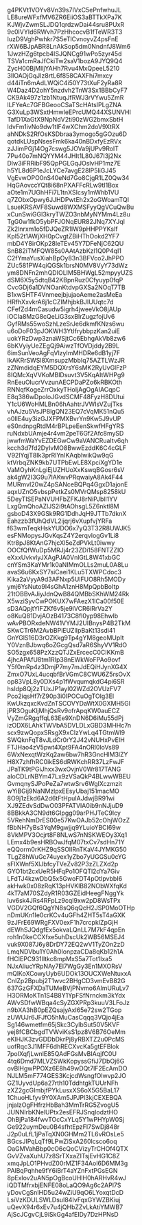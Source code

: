g4PKVt1VOYv8Vn39s7IVxC5ePnfwhuJL
LE8ureWFxfMV6ZR6EiiOS3aBTTkXPa7K
KJWjvZwmSLJDQ1qrdzwDai44sru8PUxR
9c0IVYId6RWvh7PzHhcocvB1fTeWR3T3
IuzD9VghPwhkr7S5eTlCvnoyvZ4psFnE
rXW6BJpABR8LnAkSop5dm0NndnfJ8Wm6
1JwzHZg6tpcb4ISJQNCg91wPo5zyr45d
TSVa1cmRaJfCkiTw2saV1bozA9JYQ9Q4
ZycH00BjMlljYAHh7Rvu4MxQpeeL5210
3lIOAOjGqJIz8rtL6f858CAXFhi7mxcy
d44iTn6mAdLWQiC4i50Y73tXuF2yRa8R
W4Daz4D2ohY5nzdvh2TnW3Sx1BBbCyF7
CK9Ak497z1zb1NtuqJfRWJ3rVYwu5ZmR
lLFYeAc7GFBGeooCSaTScHAtsIPLgZNA
G3XuLp3WSxtHmwIeEPrcUMQ44XSUNVHI
TafD1XaGtX9NpNdV2ti90zWG2bmxSbtH
ldvFm1ivNo9dw1tIF4wXChm2doV9XtRX
ahNDkS2RfOsKSDbraa3ymogo5gGOzu6D
qotdkLUspNsesFmk6ka40nBDxfyEzRVx
zJJimPGj14Og7cswg5JOVa9jUPv9RoIT
7Pu40o7mNQYYM44JHlt1L80J67I3j2Nx
Dlw3iFRRibF95QpPGLGqJOslvHP1mz7E
h5YL8d6P1eJcLYCe7avgE28lP5IiGJ45
VgEvwOPO0nS40eNd7Go8CjgR1LZ0Qw34
HqGAovccYQt8i68nPXAFFcRLw9tI1Box
aOte1m7UGhHFi7L1tnXSIcsy1mWhb1VU
q7ZObxOpwy6JJHDPwtEh2x2oGWoamTQI
LsueKRSAVF8Suwd8WXMSFyyQgVCuQwBu
xCunSwiGGI3kryTWZO3nbMyNYMm4Lz8u
TgG0w1fkO5ybPFJONqEUR82JNq7XYJql
Zk2lnrxm1o5fDJQeZR1lW9pHHPPYKslf
Kpl52t1AWjXH0pCvgtZBiHThOokd2YF7
mbD4Y8irOKp28leTEv45Y7DFeNjC62QU
SnB82iTMFQW85s0AAtAzbKzl1Q0P4qI1
C2fYmaYusXiahBpOy83n3BFVco2JhPPO
ZUc581PW4qiQGSk1brsN0MV8VyY73dWz
ym8DNFn2mhQDIOLIM5BHWgL52mpyyUZS
dSM6X5y5dtqB42KBpnRuz0Cfyuyp0fqP
CvcGDj6a1DVNOanKtdvpGXSa2NOqT7TB
B1xwSHTF4VnmeejbjujaoAeme2asMeEa
HRfhXxvkrA6j1cCZIMhjbkBJIUUqtc7d
CFefZd4mCasudw5igrh4jweeVkO8jAUp
iOCIa8MzG8cQeLiG3sxBIrZugzfojUv6
GyfRMs55woSzhLzeSrJe6dkmfKNzs6wu
u6oDoF03pJOKWH3YtIfrybbpzKan2uiE
uokYRzDwp3znaWSjtCc6EbhgAkVb8zw6
6bKVyiyUeZEgQj9AiwzTfOVDjddy2B9L
6imSunVeoAgFqVlzyImMHDRe6dB1yj7F
IkAKRrSWSl8XmsupzMbbIq75AZTLWzJR
zZNmdidqEYM5DQXrsY6sMK2RyUvGlFzP
8IQMcXqVVKoMBlDsuvt3V5KqAItWHPg9
RnEeuOlucrVvzunAECPDaPZo6kRBKOth
RNNqfKogeZrrOxkyTHoIjAgOgAIACqpC
E8q386wDpoloJGvdSCMF48FyzH8DUtui
Y1cU6WoHMLBn06hAahtrJVWIsVZujTks
vhAJzu5VsJP8lgQN23EQ7cVqMK51nQu5
o0IlE4uy3izGJXFPMXBvrYn9Kw5J9vUP
eS0ndnpgRtdM4rBPLpeEenSkwfHFgYRS
ruNdxbUAmje4r4vm2peT6Gf2Afc8mySD
jwwfmWaYvEZDEGwCw9aVANCRuaItv6qh
kcch3d7fd2DyIvMO8BwwEzddK6C4cGLF
V92lYqjT8Ik3prRlYnIKAqblwikQw9qG
ktVrbqZNK9kb7UTPbEwLE8XpciXgYD1e
VaMOyhKnLgiEjUZHUoXxKswqBGosr6sV
ak4gW2I3G9u7lAKwvPRqwaiyA8Ak4F44
MURmvI20wZ4pSANceBQPq4GgxD1ajonE
aqxUZnO5vbspPetkZs0MVrQMsp8258kU
5DeyTISEPaNVUHFbZFKJ8rNiPJbll1YV
LxgQmQhoAZlJS2i9tAOhsgL5Z6nktl8M
gsboD43X9GSk9RG1DdhJqH9JTTb7dknX
Eahzzb3fUhQdVL2ijqrj6vXupfvjYRFa
f63wmTeqkHskYUDO6x7yQ3T32R8UWJK5
esFNMopysJGvKqsZ4Y2erqvlogGv1Li8
Ktr8pJ8KtAnG7hjcXl5eZdPVkLt0iwwy
OOCfQfWuDp5MRJj4r23ZDi158FNTZZIO
eXxxUvkvlyJXAgPJA0VnlGtL8W41xbGC
cnYSm3KaYMr1k0aNIMmOLLs2muL0A8Lu
avaS6u6KxSY7siCaei1KLu5TXWPCdoc3
Kika2aVyyA9d3AFNxp5UlFUO8Rh5MODy
ymj6YsNuto9I4sGhA1znH8MpQpbBoItp
21tOBBvAJiyJdnQwB84QMBbSKhWM24Rk
X5wziSyvCwPOKUX7wFAezX1lCa00f50E
sD3AQpjtYIFZKf6v5je9lVCR6iRrVa2Y
o8KuQ81DvjAOzB4173C8fl0yp98Ehwlb
wAvPBORxdeNW41VYMJ2UIBnysP4B2TkM
SKwCTr6M2AvbBPiEUZlIpBaKt13sdi41
GnYGlS16D3rOZKkg9Tp4gYM8geoMUpIt
Y0VznBJbwq6oZGcgQsd7aR6ShyVV1RdO
SO5zgx658PzXzzQTJZxErcecC0CIKKmB
4jhcAPAfU8tm1RIp38nEWkWoFPAo9ovf
Y5f0mRp4z3DmjP7my7mJdEQiHJynXG4X
ZmxO7UxL4ucqbfBrVGmC8CWU6Z5rsOvX
op83VpL8y0DXs4p1fWvqumqkdG4pi6SR
hsIdp8Qj2zTUxJP1ayI02WZd2OVUzFV7
Pco2iqsHf7rZ90p3i0IPOCuOgTOlg3EI
KwUkzqxcKvdZnTSCOVYDaWtX0GXMH5Gl
jPR3OguKljMhjQsRv9ofrApqKW0auECZ
VyZmGRgqffqL63Ee9XnDN6D6iMu55dPj
izODX6LAhkTWVbA5DVLDLxGBD3MHHc7n
scx9zwQopxSRsgX9xClzYwLq4TGtmWl9
SWQknFqT8vJLdCr0rY2J42vNUHxPvEIH
FTJHao4zV5pwt4Xpt9FA4nORl0loVs89
6WxNexqtWzKq2aw6bw7hR3GncHlM3lZY
H8X7zhfhRC0ikES6dRWKchRR37LzFwJF
JPaTK9tPGiJhxx3wxOvjnV0Wr817TANG
aloCDLrNBYm47Lx9zVSaQkP4BLwwWBEU
GvmqnySJPoPeZa7wtwSrv6WgIXczmzit
wYiBGij9NaNMzlpxEEsyUbaj151macMO
8O9j1zEkd6A2d6tFtHpuIAJdwjBR91wi
XJ9ZEdvSdDwO03PFATVIA0ib9nNJjuD9
8BBkkA3CN9dt6GIpgg09arPHJTeC9Icy
5VRehNmDrES00e57KwOAJb52cOhjWOzZ
fBbNH7yBs3YqM9gwjjq9YLuioYBCI69w
8VkMPV3Ocjrt8F8NLwS7nNSKWEOy3Xq1
LEmx4b9esHRBOwJfqM07txCv7sdHn71Y
eQQorm0rKHZ9qSSOlIRnTKaV4JYMKG50
TLgZ8hWuGc74uyex1yZbo7yUGGSu0cYG
sFlXWnf5XlJbfcyTVeZv82P3zZLZXd2p
GYO1bt2cxUeR5HFqPo1OFQTl2dYa7Giv
LFdTJ4kzwDbQ5x5GwoFDT4pOtIpvbbI6
akHwk0x08zRqK13pHVKlB82NObWXfqKd
4kT7aM70SZdyR1R03GZEidHeegFNggYk
luv6sk4JRs4RFpLz9cqI9xw2pD8WsTPx
VGDV2GQf6QgYN8sQ6qQcH2JSP0MoOTHp
nDmUKn1Ie0crKCv4uGFh4ZHT5sT4aGXK
9zJFrE69WRgFXV0exF1h7crcpkIZpGjH
dEWhSJQdgfEx5okvaLQnLL7M7kF4qpEn
roh1n0keCCXfxe5uhDscUk2WB56MSEJ4
vuk9X087J6y8DrDY72EQ2wV1TyZOn2zD
LmqNDVbu1Y0Ah0IonpzaCDa8qKb12h1A
fHCIEPC931Iltkc8mpMxS5a7Tot1Ixa5
NJxAliucYRpNAy7EI7WgGy3En1MXORsV
mQlKoXCowyUyb6UDOk13OUCXWeNtuxxA
CnIZp2Bpubj2T1wvc2BHgCD3vmEvB82G
637GzGFXDaTUMeBVjPNvmo6AImURuLv7
H3ORMoKTn1S4B8Y1YpFSfNrnckm3kYdx
AWvSDfwWBqa4cSyZGXPRp3kuuV3LFoJz
n9bXA3hB0pEZQsajyAxI65e72sw2TGop
zUWUJr6JFJfO5hMuCasCqqq3VQjo4jEa
Sg146wmetfm65jSkc3CylbSut50V5KVF
yej8fCBCbgdTVWviKsS1pz8V6B76OeMm
eKlHJK3zvGDDbDkrPj8yRBXTZ2u0PcMS
uofRqc3J1MFF6dhRECXvcKa5gtEFBlok
7poIXqfjLwnlE85QAdFGsMvBIAqjfC0U
4tq6Dmd7MLVZSWkKopyssGfiJ7DbOj6G
ovBlHgwPPOXz6E8h49wDQt7lF2EcAmDO
NJLM5mF774GES3KcjcdWsngfOlwvp2JO
GZ1UyvdUp6a27rth10TddhtgkTUUrNFh
zXZ2gcGImbjfPYkLusxXS6oX5G5BaL17
1ChuoHLfyv9Y0XAm5JPJPl3kjCEXEBQA
jnjalzOgFHfrzHbBah3MmTrRG5ZvogU5
JUNNIrbKNelUPtx2esEFRJSnqIodztHO
OhBjPa184fwvTOcCxYLq5Y1wPHYpW0Sj
Ge922uymDeu0B4sfhtEpzFI7SwDj848r
J2p0uLfL1jPaTqXN0GHMm2TL6vROsLe5
BGcsJIPqLqTf9LPwZiSxA260lcsco6oq
OaGMVahBbp0cO6cQoCVizyTrCHOf4QTX
GvVZvaXuhU7z8SrTXxaZITsjEvHG1C8Z
xmqJpLO1PHvdZ00rMZ1F34Aol6D6MM3g
PAlBqPqhhe9fY6iBrT4aYZnFxtPGsEGN
8pExIov2uAN5pOgBcoUHlH0hARHvR4wJ
iQDTMfrxbjENFE08oLaQO9Ag6c2APl7S
yDovCgSnIHD5u24wZiU9qO6LYoxqtDcD
LsiVzKDULSWLDsuI84IvFqxGYWZBKiuj
uQevX94r6xEv7u4jQHbZZvLkAtiYMWB7
AjScJCgvCjL9iSkGg4afEIDy7DzHPNsD
